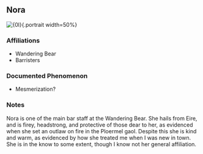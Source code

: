 ## Nora
![{0l}](../blank.png){.portrait width=50%}

### Affiliations
- Wandering Bear
- Barristers

### Documented Phenomenon
- Mesmerization?

### Notes
Nora is one of the main bar staff at the Wandering Bear. She hails from Eire, and is firey, headstrong, and protective of those dear to her, as evidenced when she set an outlaw on fire in the Ploermel gaol. Despite this she is kind and warm, as evidenced by how she treated me when I was new in town. She is in the know to some extent, though I know not her general affiliation.
